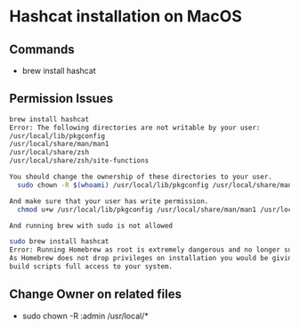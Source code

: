 # Hashcat installation on MacOS
## Commands

- brew install hashcat

## Permission Issues
```bash
brew install hashcat     
Error: The following directories are not writable by your user:
/usr/local/lib/pkgconfig
/usr/local/share/man/man1
/usr/local/share/zsh
/usr/local/share/zsh/site-functions

You should change the ownership of these directories to your user.
  sudo chown -R $(whoami) /usr/local/lib/pkgconfig /usr/local/share/man/man1 /usr/local/share/zsh /usr/local/share/zsh/site-functions

And make sure that your user has write permission.
  chmod u+w /usr/local/lib/pkgconfig /usr/local/share/man/man1 /usr/local/share/zsh /usr/local/share/zsh/site-functions

And running brew with sudo is not allowed

sudo brew install hashcat
Error: Running Homebrew as root is extremely dangerous and no longer supported.
As Homebrew does not drop privileges on installation you would be giving all
build scripts full access to your system.
```

## Change Owner on related files
- sudo chown -R <user>:admin /usr/local/*